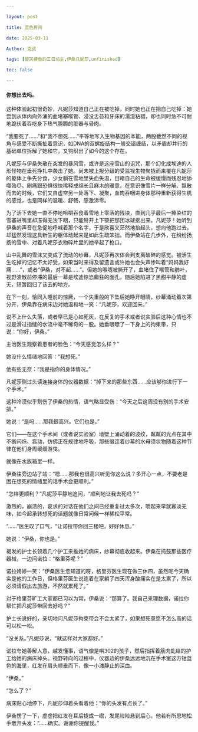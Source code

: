 ```yaml
---

layout: post

title: 蓝色房间  

date: 2025-03-11

Author: 克诺

tags: [整天摸鱼的三日坊主,伊桑凡妮莎,unfinished]

toc: false

---
```


#### 你想出去吗。

这种体验起初很奇妙，凡妮莎知道自己正在被吃掉，同时她也正在把自己吃掉：她尝到从体内向外涌的血堵塞喉管、浸没舌苔和牙床的濡湿粘稠，却也同时急不可耐地跪伏着吞吃身下热气腾腾的脏器与骨肉。

“我要死了……”和“我不想死……”平等地写入生物基因的本能，两股截然不同的视角与感受不断撕扯着意识，如DNA的双螺旋结构一般交错缠结，以矛盾却并行的基础单位拆解了她和它，又钩织出了如今的这个存在。

凡妮莎与伊桑失散在突发的暴风雪，或许是这座雪山的诅咒，那个幻化成埃迪的人形怪物在垂死挣扎中袭击了她。尚未被上报分级的受监视生物聚拢而来覆在凡妮莎的躯体上争先分食，少女躺在雪地里失血失温，目睹自己的生命被缓慢而残忍地舔噬殆尽。剧痛跟恐惧很快稀释成绵长且麻木的暖意，在意识像雪片一样分解、飘散而去的时候，它们又自虚空另一处落下、凝聚，血肉吞咽进身体那种重新获得生机的感觉，也是同样的温暖、舒畅，感激涕零。

为了活下去她一直不停地咀嚼吞食着雪地上零落的残块，直到几乎最后一捧染红的雪塞进嘴里却冻得无法下咽，只能掰开上下颚把那团冰球抠出来。凡妮莎！她听到伊桑的声音在急促地呼喊着那个名字，于是欣喜又茫然地抬起头，想向他跑过去，却猛然发现这具新生的躯体动起来是如此生疏笨拙。而伊桑站在几步外，在纷纷扬扬的雪中、对着凡妮莎衣物碎片里的她举起了枪口。

山中乱舞的雪沫又变成了流动的纱幕，凡妮莎再次体会到支离破碎的感觉。被活生生吃掉的记忆不太好受，如果当时来得及留遗言或许她也会失声惨叫着“妈妈我好痛……”，或者“伊桑，对不起……”。但她的喉咙被撕开了，血堵住了喉管和肺叶，视野溃散前停滞的最后一幕是埃迪惊恐癫狂的面孔，随后她陷进了黑甜平静的虚无，短暂回归了该去的地方。

在下一刻，恰同入睡前的惊厥，一个失重般的下坠后她睁开眼睛，纱幕涌动着次第分开，伊桑靠在病床边对她温和地一笑：“凡妮莎，欢迎回来。”

说不上什么失落，或者早已是心如死灰，在反复的手术或者说实验后这种心情也不过是滑过指缝的水流中毫不稀奇的一股。她垂眼瞟了一下身上的拘束带，只说：“你好，伊桑。”

主治医生观察着患者的脸色：“今天感觉怎么样？”

她没什么情绪地回答：“我想死。”

他有些无奈：“我是指你的身体情况。”

凡妮莎侧过头读连接身体的仪器数据：“掉下来的那些东西……应该够你进行下一个手术。”

这种冷漠似乎割伤了伊桑的热情，语气略显受伤：“今天之后这周没有别的手术安排。”

她说：“是吗……那我很高兴。它们也是。”

它们——在这个手术间（或者说实验室）墙壁上涌动着的波纹，粼粼的光点在其中不断闪烁、翕动，仿佛正在规律地呼吸，那些缀连着纱幕的水母须状物随着这种节律在他们身周缓缓游曳。

就像在水族箱里一样。

伊桑往旁边站了站：“嗯……那我也很高兴听见你这么说？多开心一点，不要老是困在想死的情绪里的话手术会更顺利。”

“怎样更顺利？”凡妮莎平静地追问，“顺利地让我去死吗？”

激烈的，崩溃的，哀求的对话在他们之间已经重复过太多次，嚼起来早就寡淡无味，如今起承转想死的话题就像日常问候一样稀松平常。

“……”医生叹了口气，“让诺拉带你回三楼吧，好好休息。”

她说：“伊桑，你也是。”

褐发的护士长领着几个护工来推她的病床，纱幕彻底收起来。伊桑在捣鼓那些医疗器械，一边问诺拉：“格里芬呢？”

诺拉娉婷一笑：“伊桑医生您知道的呀，格里芬医生现在做三休四，虽然呢今天确实是他的工作日，但格里芬医生说连着在家躺了四天浑身酸痛实在是太累了，所以必须请假出去旅游，不然就累死了。”

对于格里芬旷工大家都已习以为常，伊桑说：“那算了。我自己来理数据，诺拉你帮忙把凡妮莎带回去好吗？”

护士长说好的，亲切地问凡妮莎拘束带会不会太紧了，如果想死意愿不怎么高的话可以松一松。

“没关系。”凡妮莎说，“就这样对大家都好。”

诺拉夸她善解人意，越发懂事，语气像是哄302的孩子，然后指挥着筋肉虬结的护工给她的病床掉头。视野转向的过程中，仪器边的伊桑远远地沉在手术室这方钴蓝色的海里，红发在肩头顺垂而下，像一小滩静止的深血。

“伊桑。”

“怎么了？”

病床贴心地停下，凡妮莎仰着头看着他：“你的头发有点长了。”

伊桑愣了一下，虚虚把红发在耳后拢成一绺，发尾险险悬到后心。他若有所思地松手散开头发：“……确实。谢谢你提醒我。”

